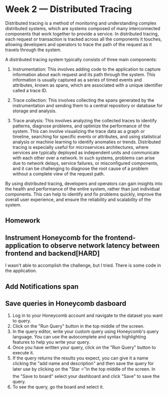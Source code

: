 # Week 2 — Distributed Tracing

Distributed tracing is a method of monitoring and understanding complex distributed systems, which are systems composed of many interconnected components that work together to provide a service. In distributed tracing, each request or transaction is tracked across all the components it touches, allowing developers and operators to trace the path of the request as it travels through the system.

A distributed tracing system typically consists of three main components:

1. Instrumentation: This involves adding code to the application to capture information about each request and its path through the system. This information is usually captured as a series of timed events and attributes, known as spans, which are associated with a unique identifier called a trace ID.

2. Trace collection: This involves collecting the spans generated by the instrumentation and sending them to a central repository or database for storage and analysis.

3. Trace analysis: This involves analyzing the collected traces to identify patterns, diagnose problems, and optimize the performance of the system. This can involve visualizing the trace data as a graph or timeline, searching for specific events or attributes, and using statistical analysis or machine learning to identify anomalies or trends.
Distributed tracing is especially useful for microservices architectures, where services are typically deployed as independent units and communicate with each other over a network. In such systems, problems can arise due to network delays, service failures, or misconfigured components, and it can be challenging to diagnose the root cause of a problem without a complete view of the request path.

By using distributed tracing, developers and operators can gain insights into the health and performance of the entire system, rather than just individual components. This can help to identify and fix problems quickly, improve the overall user experience, and ensure the reliability and scalability of the system.

## Homework



## Instrument Honeycomb for the frontend-application to observe network latency between frontend and backend[HARD]

I wasn't able to accomplish the challenge, but I tried. There is some code in the application.

## Add Notifications span



##  Save queries in Honeycomb dasboard

1. Log in to your Honeycomb account and navigate to the dataset you want to query.
2. Click on the "Run Query" button in the top middle of the screen.
3. In the query editor, write your custom query using Honeycomb's query language. You can use the autocomplete and syntax highlighting features to help you write your query.
4. Once you have written your query, click on the "Run Query" button to execute it.
5. If the query returns the results you expect, you can give it a name clicking the "add name and description" and then save the query for later use by clicking on the "Star ⭐️"in the top middle of the screen.
In the "Save to board" select your dashboard and click "Save" to save the query.
6. To see the query, go the board and select it. 






